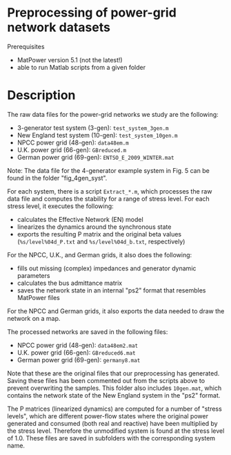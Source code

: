 # Preprocessing of power-grid network datasets

Prerequisites
- MatPower version 5.1  (not the latest!)
- able to run Matlab scripts from a given folder

# Description

The raw data files for the power-grid networks we study are the following:
- 3-generator test system (3-gen): `test_system_3gen.m`
- New England test system (10-gen): `test_system_10gen.m`
- NPCC power grid (48-gen): `data48em.m`
- U.K. power grid (66-gen): `GBreduced.m`
- German power grid (69-gen): `ENTSO_E_2009_WINTER.mat`

Note: The data file for the 4-generator example system in Fig. 5 can be found in the folder "fig_4gen_syst".

For each system, there is a script `Extract_*.m`, which processes the raw data file and computes the stability for a range of stress level.  For each stress level, it executes the following:
- calculates the Effective Network (EN) model
- linearizes the dynamics around the synchronous state
- exports the resulting P matrix and the original beta values (`%s/level%04d_P.txt` and `%s/level%04d_b.txt`, respectively)

For the NPCC, U.K., and German grids, it also does the following:
- fills out missing (complex) impedances and generator dynamic parameters
- calculates the bus admittance matrix
- saves the network state in an internal "ps2" format that resembles MatPower files

For the NPCC and German grids, it also exports the data needed to draw the network on a map.

The processed networks are saved in the following files:
- NPCC power grid (48-gen): `data48em2.mat`
- U.K. power grid (66-gen): `GBreduced6.mat`
- German power grid (69-gen): `germany8.mat`

Note that these are the original files that our preprocessing has generated.
Saving these files has been commented out from the scripts above to prevent overwriting the samples.
This folder also includes `10gen.mat`, which contains the network state of the New England system in the "ps2" format.

The P matrices (linearized dynamics) are computed for a number of "stress levels", which are
different power-flow states where the original power generated and consumed (both real and reactive) have been
multiplied by the stress level. Therefore the unmodified system is found at the stress level of 1.0.
These files are saved in subfolders with the corresponding system name.
